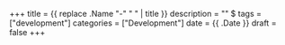 +++
title = {{ replace .Name "-" " " | title }}
description = ""
$ tags = ["development"]
categories = ["Development"]
date = {{ .Date }}
draft = false
+++
